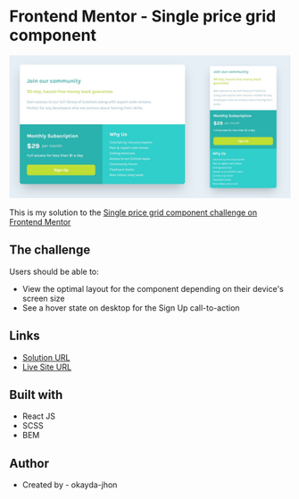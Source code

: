 # Frontend Mentor - Single price grid component

![](./screenshot.jpg)

This is my solution to the [Single price grid component challenge on Frontend Mentor](https://www.frontendmentor.io/challenges/single-price-grid-component-5ce41129d0ff452fec5abbbc)

## The challenge

Users should be able to:

- View the optimal layout for the component depending on their device's screen size
- See a hover state on desktop for the Sign Up call-to-action

## Links

- [Solution URL](https://www.frontendmentor.io/challenges/manage-landing-page-SLXqC6P5)
- [Live Site URL](https://jhon-okayda-manage-landing-page.netlify.app/)

## Built with

- React JS
- SCSS
- BEM

## Author

- Created by - okayda-jhon
